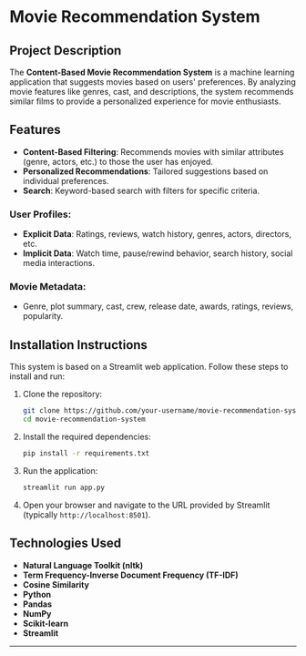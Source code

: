 # Movie Recommendation System

## Project Description
The **Content-Based Movie Recommendation System** is a machine learning application that suggests movies based on users' preferences. By analyzing movie features like genres, cast, and descriptions, the system recommends similar films to provide a personalized experience for movie enthusiasts.

## Features

- **Content-Based Filtering**: Recommends movies with similar attributes (genre, actors, etc.) to those the user has enjoyed.  
- **Personalized Recommendations**: Tailored suggestions based on individual preferences.  
- **Search**: Keyword-based search with filters for specific criteria.  

### User Profiles:
- **Explicit Data**: Ratings, reviews, watch history, genres, actors, directors, etc.  
- **Implicit Data**: Watch time, pause/rewind behavior, search history, social media interactions.  

### Movie Metadata:
- Genre, plot summary, cast, crew, release date, awards, ratings, reviews, popularity.  

## Installation Instructions
This system is based on a Streamlit web application. Follow these steps to install and run:

1. Clone the repository:
   ```bash
   git clone https://github.com/your-username/movie-recommendation-system.git
   cd movie-recommendation-system
   ```
2. Install the required dependencies:
   ```bash
   pip install -r requirements.txt
   ```
3. Run the application:
   ```bash
   streamlit run app.py
   ```
4. Open your browser and navigate to the URL provided by Streamlit (typically `http://localhost:8501`).

## Technologies Used
- **Natural Language Toolkit (nltk)**  
- **Term Frequency-Inverse Document Frequency (TF-IDF)**  
- **Cosine Similarity**  
- **Python**  
- **Pandas**  
- **NumPy**  
- **Scikit-learn**  
- **Streamlit**

---


